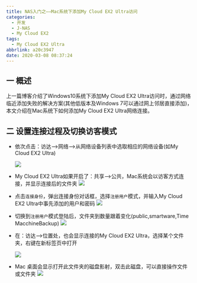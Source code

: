 ```yaml
---
title: NAS入门之——Mac系统下添加My Cloud EX2 Ultra访问
categories:
  - 开发
  - J-NAS
  - My Cloud EX2
tags:
  - My Cloud EX2 Ultra
abbrlink: a20c3947
date: 2020-03-08 08:37:24
---
```

## 一 概述

上一篇博客介绍了Windows10系统下添加My Cloud EX2 Ultra访问时，通过网络临近添加失败的解决方案(其他低版本及Windows 7可以通过网上邻居直接添加)，本文介绍在Mac系统下如何添加My Cloud EX2 Ultra网络连接。  

<!--more-->

## 二 设置连接过程及切换访客模式

* 依次点击：访达——>网络——>从网络设备列表中选取相应的网络设备(如My Cloud EX2 Ultra)

  ![][1]
  
* My Cloud EX2 Ultra如果开启了：共享——>公共，Mac系统会以访客方式连接，并显示连接后的文件夹
	![][2]
	
* 点击`连接身份`，弹出连接身份对话框，选择`注册用户`模式，并输入My Cloud EX2 Ultra中事先添加的用户和密码
  ![][3]
  
* 切换到`注册用户`模式登陆后，文件夹到数量跟着变化(public,smartware,Time MacchineBackup)
  ![][4]
  
* 在：访达——>位置处，也会显示连接的My Cloud EX2 Ultra，选择某个文件夹，右键在新标签页中打开

  ![][5]
* Mac 桌面会显示打开此文件夹的磁盘影射，双击此磁盘，可以直接操作文件或文件夹
	![][6]


[1]:https://cdn.jsdelivr.net/gh/PGzxc/CDN/blog-image/nas-mycloudex2-ultra-mac-net-open.png
[2]:https://cdn.jsdelivr.net/gh/PGzxc/CDN/blog-image/nas-mycloudex2-ultra-mac-share-setting.png
[3]:https://cdn.jsdelivr.net/gh/PGzxc/CDN/blog-image/nas-mycloudex2-ultra-mac-switch-login.png
[4]:https://cdn.jsdelivr.net/gh/PGzxc/CDN/blog-image/nas-mycloudex2-ultra-mac-login-admin.png
[5]:https://cdn.jsdelivr.net/gh/PGzxc/CDN/blog-image/nas-mycloudex2-ultra-mac-public-open-tag.png
[6]:https://cdn.jsdelivr.net/gh/PGzxc/CDN/blog-image/nas-mycloudex2-ultra-mac-public-yingshe.png